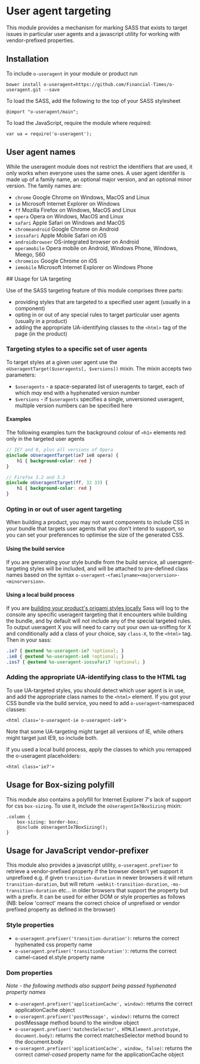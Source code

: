 # User agent targeting

This module provides a mechanism for marking SASS that exists to target issues in particular user agents and a javascript utility for working with vendor-prefixed properties.

## Installation

To include `o-useragent` in your module or product run

	bower install o-useragent=https://github.com/Financial-Times/o-useragent.git --save

To load the SASS, add the following to the top of your SASS stylesheet

	@import "o-useragent/main";

To load the JavaScript, require the module where required:

	var ua = require('o-useragent');

## User agent names

While the useragent module does not restrict the identifiers that are used, it only works when everyone uses the same ones.  A user agent identifer is made up of a family name, an optional major version, and an optional minor version.  The family names are:

* `chrome` Google Chrome on Windows, MacOS and Linux
* `ie` Microsoft Internet Explorer on Windows
* `ff` Mozilla Firefox on Windows, MacOS and Linux
* `opera` Opera on Windows, MacOS and Linux
* `safari` Apple Safari on Windows and MacOS
* `chromeandroid` Google Chrome on Android
* `iossafari` Apple Mobile Safari on iOS
* `androidbrowser` OS-integrated browser on Android
* `operamobile` Opera mobile on Android, Windows Phone, Windows, Meego, S60 
* `chromeios` Google Chrome on iOS
* `iemobile` Microsoft Internet Explorer on Windows Phone

## Usage for UA targeting

Use of the SASS targeting feature of this module comprises three parts: 

* providing styles that are targeted to a specified user agent (usually in a component)
* opting in or out of any special rules to target particular user agents (usually in a product)
* adding the appropriate UA-identifying classes to the `<html>` tag of the page (in the product)

### Targeting styles to a specific set of user agents

To target styles at a given user agent use the `oUseragentTarget($useragents[, $versions])` mixin. The mixin accepts two parameters:

 * `$useragents` - a space-separated list of useragents to target, each of which *may* end with a hyphenated version number
 * `$versions` - if `$useragents` specifies a single, unversioned useragent, multiple version numbers can be specified here

#### Examples

The following examples turn the background colour of `<h1>` elements red only in the targeted user agents

```scss
// IE7 and 8, plus all versions of Opera
@include oUseragentTarget(ie7 ie8 opera) {
	h1 { background-color: red }
}

// Firefox 3.2 and 3.3
@include oUseragentTarget(ff, 32 33) {
	h1 { background-color: red }
}
```


### Opting in or out of user agent targeting

When building a product, you may not want components to include CSS in your bundle that targets user agents that you don't intend to support, so you can set your preferences to optimise the size of the generated CSS.

#### Using the build service

If you are generating your style bundle from the build service, all useragent-targeting styles will be included, and will be attached to pre-defined class names based on the syntax `o-useragent-<familyname><majorversion>-<minorversion>`.

#### Using a local build process

If you are [building your product's origami styles locally](http://financial-times.github.io/ft-origami/docs/developer-guide/building-modules/) Sass will log to the console any specific useragent targeting that it encounters while building the bundle, and by default will not include any of the special targeted rules. To output useragent X you will need to carry out your own ua-sniffing for X and conditionally add a class of your choice, say `class-X`, to the `<html>` tag. Then in your sass:

```scss
.ie7 { @extend %o-useragent-ie7 !optional; }
.ie8 { @extend %o-useragent-ie8 !optional; }
.ios7 { @extend %o-useragent-iossafari7 !optional; }
```

### Adding the appropriate UA-identifying class to the HTML tag

To use UA-targeted styles, you should detect which user agent is in use, and add the appropriate class names to the `<html>` element.  If you got your CSS bundle via the build service, you need to add `o-useragent`-namespaced classes:

	<html class='o-useragent-ie o-useragent-ie9'>

Note that some UA-targeting might target all versions of IE, while others might target just IE9, so include both.

If you used a local build process, apply the classes to which you remapped the o-useragent placeholders:

	<html class='ie7'>

## Usage for Box-sizing polyfill

This module also contains a polyfill for Internet Explorer 7's lack of support for css `box-sizing`. To use it, include the `oUseragentIe7BoxSizing` mixin:

    .column {
		box-sizing: border-box;
		@include oUseragentIe7BoxSizing();
    }

## Usage for JavaScript vendor-prefixer

This module also provides a javascript utility, `o-useragent.prefixer` to retrieve a vendor-prefixed property if the browser doesn't yet support it unprefixed e.g. if given `transition-duration` in newer browsers it will return `transition-duration`, but will return `-webkit-transition-duration`, `-ms-transition-duration` etc... in older browsers that support the property but with a prefix. It can be used for either DOM or style properties as follows (NB: below 'correct' means the correct choice of unprefixed or vendor prefixed property as defined in the browser)

### Style properties

* `o-useragent.prefixer('transition-duration')`: returns the correct hyphenated css property name
* `o-useragent.prefixer('transitionDuration')`: returns the correct camel-cased el.style property name

### Dom properties

*Note - the following methods also support being passed hyphenated property names*

* `o-useragent.prefixer('applicationCache', window)`: returns the correct applicationCache object
* `o-useragent.prefixer('postMessage', window)`: returns the correct postMessage method bound to the window object
* `o-useragent.prefixer('matchesSelector', HTMLElement.prototype, document.body)`: returns the correct matchesSelector method bound to the document.body
* `o-useragent.prefixer('applicationCache', window, false)`: returns the correct *camel-cased* property name for the applicationCache object
